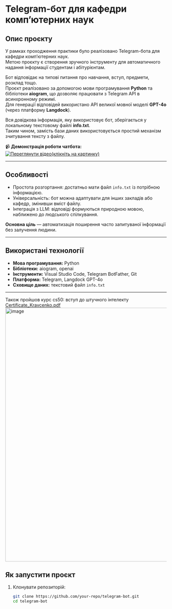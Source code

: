 # Telegram-бот для кафедри комп’ютерних наук

## Опис проєкту
У рамках проходження практики було реалізовано Telegram-бота для кафедри комп’ютерних наук.  
Метою проєкту є створення зручного інструменту для автоматичного надання інформації студентам і абітурієнтам.  

Бот відповідає на типові питання про навчання, вступ, предмети, розклад тощо.  
Проєкт реалізовано за допомогою мови програмування **Python** та бібліотеки **aiogram**, що дозволяє працювати з Telegram API в асинхронному режимі.  
Для генерації відповідей використано API великої мовної моделі **GPT-4o** (через платформу **Langdock**).  

Вся довідкова інформація, яку використовує бот, зберігається у локальному текстовому файлі **info.txt**.  
Таким чином, замість бази даних використовується простий механізм зчитування тексту з файлу.

📹 **Демонстрація роботи чатбота:**  
[![Переглянути відео(клікніть на картинку)](https://github.com/user-attachments/assets/d63bbf13-7f5f-4db3-bb20-48a16394b00a)](https://youtu.be/PJgw1c8EQJw)

---

## Особливості
- Простота розгортання: достатньо мати файл `info.txt` із потрібною інформацією.  
- Універсальність: бот можна адаптувати для інших закладів або кафедр, змінивши вміст файлу.  
- Інтеграція з LLM: відповіді формуються природною мовою, наближено до людського спілкування.  

**Основна ціль** — автоматизація поширення часто запитуваної інформації без залучення людини.

---

## Використані технології
- **Мова програмування:** Python  
- **Бібліотеки:** aiogram, openai  
- **Інструменти:** Visual Studio Code, Telegram BotFather, Git  
- **Платформа:** Telegram, Langdock GPT-4o  
- **Сховище даних:** текстовий файл `info.txt`

---
Також пройшов курс cs50: вступ до штучного інтелекту
[Certificate_Kravcenko.pdf](https://github.com/user-attachments/files/21987974/Certificate_Kravcenko.pdf)
<img width="1121" height="792" alt="image" src="https://github.com/user-attachments/assets/bb0eceeb-5cfc-4d9c-81a1-5167ead723db" />

## Як запустити проєкт
1. Клонувати репозиторій:
   ```bash
   git clone https://github.com/your-repo/telegram-bot.git
   cd telegram-bot

